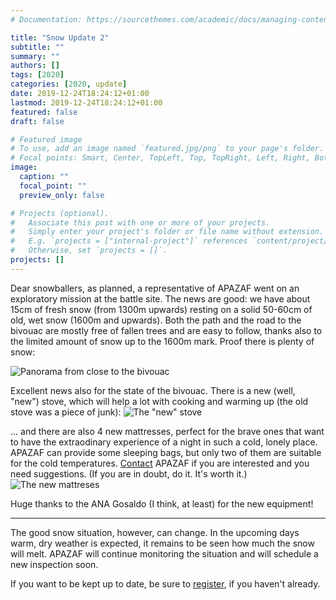```yaml
---
# Documentation: https://sourcethemes.com/academic/docs/managing-content/

title: "Snow Update 2"
subtitle: ""
summary: ""
authors: []
tags: [2020]
categories: [2020, update]
date: 2019-12-24T18:24:12+01:00
lastmod: 2019-12-24T18:24:12+01:00
featured: false
draft: false

# Featured image
# To use, add an image named `featured.jpg/png` to your page's folder.
# Focal points: Smart, Center, TopLeft, Top, TopRight, Left, Right, BottomLeft, Bottom, BottomRight.
image:
  caption: ""
  focal_point: ""
  preview_only: false

# Projects (optional).
#   Associate this post with one or more of your projects.
#   Simply enter your project's folder or file name without extension.
#   E.g. `projects = ["internal-project"]` references `content/project/deep-learning/index.md`.
#   Otherwise, set `projects = []`.
projects: []
---
```


Dear snowballers, as planned, a representative of APAZAF went on an exploratory mission at the battle site.
The news are good: we have about 15cm of fresh snow (from 1300m upwards) resting on a solid 50-60cm of old, wet snow (1600m and upwards). Both the path and the road to the bivouac are mostly free of fallen trees and are easy to follow, thanks also to the limited amount of snow up to the 1600m mark. Proof there is plenty of snow:

![Panorama from close to the bivouac](/media/post/menegazzi_neve.jpg)

Excellent news also for the state of the bivouac. There is a new (well, "new") stove, which will help a lot with cooking and warming up (the old stove was a piece of junk):
![The "new" stove](/media/post/menegazzi_stufa.jpg)

... and there are also 4 new mattresses, perfect for the brave ones that want to have the extraodinary experience of a night in such a cold, lonely place. APAZAF can provide some sleeping bags, but only two of them are suitable for the cold temperatures. [Contact](/contact) APAZAF if you are interested and you need suggestions. (If you are in doubt, do it. It's worth it.)
![The new mattreses](/media/post/menegazzi_letti.jpg)

Huge thanks to the ANA Gosaldo (I think, at least) for the new equipment!

---

The good snow situation, however, can change. In the upcoming days warm, dry weather is expected, it remains to be seen how much the snow will melt. APAZAF will continue monitoring the situation and will schedule a new inspection soon.

If you want to be kept up to date, be sure to [register](/register), if you haven't already.
